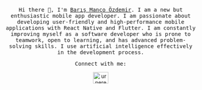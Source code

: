 <p align="center"><samp >Hi there 👋, I'm <a href="https://www.urnere.dev/" target="_blank">Barış Manço Özdemir</a>. I am a new but enthusiastic mobile app developer. I am passionate about developing user-friendly and high-performance mobile applications with React Native and Flutter. I am constantly improving myself as a software developer who is prone to teamwork, open to learning, and has advanced problem-solving skills. I use artificial intelligence effectively in the development process.</samp></p>

<p align="center"><samp>Connect with me:</samp></p>
<p align="center">
<a href="https://linkedin.com/in/urnere" target="blank"><img align="center" src="https://raw.githubusercontent.com/rahuldkjain/github-profile-readme-generator/master/src/images/icons/Social/linked-in-alt.svg" alt="urnere" height="30" width="40" /></a>

</p>

